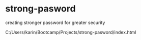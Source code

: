 # strong-pasword
creating stronger password for greater security 

C:/Users/karin/Bootcamp/Projects/strong-pasword/index.html 